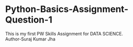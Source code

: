 # Python-Basics-Assignment-Question-1
This is my first PW Skills Assignment for DATA SCIENCE.
<br>
Author-Suraj Kumar Jha
